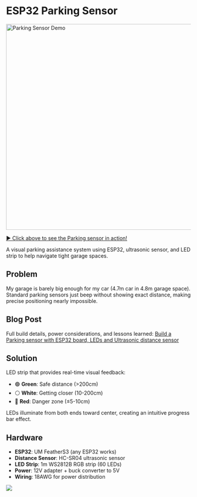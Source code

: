 # ESP32 Parking Sensor
<a href="https://www.youtube.com/watch?v=6SB3PiJyosc">
  <img src="https://img.youtube.com/vi/6SB3PiJyosc/maxresdefault.jpg" alt="Parking Sensor Demo" width="560">
  <p>▶️ Click above to see the Parking sensor in action!</p>
</a>

A visual parking assistance system using ESP32, ultrasonic sensor, and LED strip to help navigate tight garage spaces.

## Problem

My garage is barely big enough for my car (4.7m car in 4.8m garage space). Standard parking sensors just beep without showing exact distance, making precise positioning nearly impossible.


## Blog Post

Full build details, power considerations, and lessons learned: [Build a Parking sensor with ESP32 board, LEDs and Ultrasonic distance sensor](https://www.poeticoding.com/build-a-parking-sensor-with-esp32-board-leds-and-ultrasonic-distance-sensor/)


## Solution

LED strip that provides real-time visual feedback:
- 🟢 **Green**: Safe distance (>200cm)
- ⚪ **White**: Getting closer (10-200cm) 
- 🔴 **Red**: Danger zone (≤5-10cm)

LEDs illuminate from both ends toward center, creating an intuitive progress bar effect.

## Hardware

- **ESP32**: UM FeatherS3 (any ESP32 works)
- **Distance Sensor**: HC-SR04 ultrasonic sensor
- **LED Strip**: 1m WS2812B RGB strip (60 LEDs)
- **Power**: 12V adapter + buck converter to 5V
- **Wiring**: 18AWG for power distribution

![](https://poeticblog.wpenginepowered.com/wp-content/uploads/2025/07/parking_sensor.drawio-1.png)
